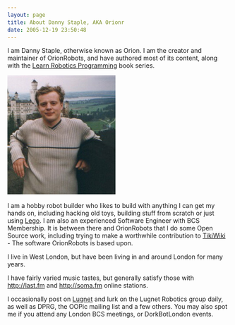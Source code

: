 ```yaml
---
layout: page
title: About Danny Staple, AKA Orionr
date: 2005-12-19 23:50:48
---
```

I am Danny Staple, otherwise known as Orion.
I am the creator and maintainer of OrionRobots, and have authored most of its content, along with the [Learn Robotics Programming](https://amzn.to/3TmCJrN) book series.

![Danny Staple](galleries/gallery-6-orions-images/326-danny.jpg)

I am a hobby robot builder who likes to build with anything I can get my hands on, including hacking old toys, building stuff from scratch or just using [Lego](/wiki/lego.html "The best known construction toy"). I am also an experienced Software Engineer with BCS Membership. It is between there and OrionRobots that I do some Open Source work, including trying to make a worthwhile contribution to [TikiWiki](http://www.tikiwiki.org) - The software OrionRobots is based upon.

I live in West London, but have been living in and around London for many years.

I have fairly varied music tastes, but generally satisfy those with <http://last.fm> and <http://soma.fm> online stations.

I occasionally post on [Lugnet](/wiki/lugnet "Lego Users Group Network") and lurk on the Lugnet Robotics group daily, as well as DPRG, the OOPic mailing list and a few others. You may also spot me if you attend any London BCS meetings, or DorkBotLondon events.
